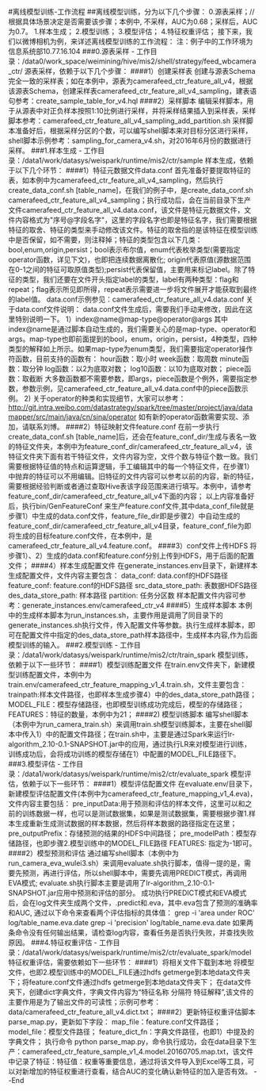 #离线模型训练-工作流程
##离线模型训练，分为以下几个步骤： 0.源表采样；//根据具体场景决定是否需要该步骤；本例中, 不采样，AUC为0.68；采样后，AUC为0.7。 1.样本生成； 2.模型训练； 3.模型评估； 4.特征权重评估；
接下来，我们以微博相机为例，来详述离线模型训练的工作流程：
注：例子中的工作环境为信息系统部10.77.16.104
###0.源表采样 - 工作目录：/data0/work_space/weimining/hive/mis2/shell/strategy/feed_wbcamera_ctr/ 源表采样，依赖于以下几个步骤： ####1）创建采样表 创建与源表Schema完全一致的采样表；如在本例中，源表为camerafeed_ctr_feature_all_v4，根据该源表Schema，创建采样表camerafeed_ctr_feature_all_v4_sampling，建表语句参考：create_sample_table_for_v4.hql
####2）采样脚本 编辑采样脚本，用于从源表中对正负样本按照1:10比例进行采样，并将采样结果插入到采样表，采样脚本参考：camerafeed_ctr_feature_all_v4_sampling_add_partition.sh
采样脚本准备好后，根据采样分区的个数，可以编写shell脚本来对目标分区进行采样，shell脚本示例参考：sampling_for_camera_v4.sh，对2016年6月份的数据进行采样。
###1.样本生成 - 工作目录：/data1/work/datasys/weispark/runtime/mis2/ctr/sample 样本生成，依赖于以下几个环节： ####1）特征元数据文件data.conf 首先准备好要提取特征的表，如本例中为camerafeed_ctr_feature_all_v4_sampling，然后执行create_data_conf.sh [table_name]，在我们的例子中，是create_data_conf.sh camerafeed_ctr_feature_all_v4_sampling；执行成功后，会在当前目录下生产文件camerafeed_ctr_feature_all_v4.data.conf，该文件是特征元数据文件，文件内容格式为"序号@字段名字"，这里的字段名字也即是特征名字，我们需要根据特征的取舍、特征的类型来手动修改该文件。特征的取舍指的是该特征在模型训练中是否保留，如不需要，则注释掉；特征的类型包含以下几类：bool,enum,origin,persist；bool表示布尔值，enum代表枚举类型(需要指定operator函数，详见下文)，也即把连续数据离散化; origin代表原值(源数据范围在0-1之间的特征可取原值类型);persist代表保留值，主要用来标记label。除了特征的类型，我们还要在文件开头指定label的类型，label有两种类型：flag和repeat；flag表示所见即所得，repeat表示需要进一步将文件展开才能获取到最终的label值。 data.conf示例参见：camerafeed_ctr_feature_all_v4.data.conf
关于data.conf文件说明： data.conf文件生成后，需要我们手动来修改，因此在这里特别说明一下。 1）index@name@map-type@operator@args 其中index@name是通过脚本自动生成的，我们需要关心的是map-type、operator和args。map-type也即前面提到的bool，enum，origin，persist，4种类型，四种类型的解释如上所示。如果map-type为enum类型，我们需要指定operator操作符函数，目前支持的函数有：
hour函数：取小时
week函数：取周数
minute函数：取分钟
log函数：以2为底取对数；
log10函数：以10为底取对数；
piece函数：取截断 大多数函数都不需要参数，即args，piece函数是个例外，需要指定参数，参数示例，见camerafeed_ctr_feature_all_v4.data.conf中的piece函数示例。 2) 关于operator的种类和实现细节，大家可以参考： http://git.intra.weibo.com/datastrategy/spark/tree/master/project/java/datamapper/src/main/java/cn/sina/operator 如有新的operator函数需要实现、添加，请联系刘博。
####2）特征映射文件feature.conf 在前一步执行create_data_conf.sh [table_name]后，还会在feature_conf_dir/生成与表名一致的特征文件夹，本例中为feature_conf_dir/camerafeed_ctr_feature_all_v4，该特征文件夹下面有若干特征文件，文件内容为空，文件个数与特征个数一致。我们需要根据特征值的特点和运算逻辑，手工编辑其中的每一个特征文件，在步骤1）中抛弃的特征可以不用编辑。旧特征的文件内容可以参考以前的内容，新的特征，需要根据经验判断或者通过查取Hive表该字段范围来进行填写。本例中，请参考feature_conf_dir/camerafeed_ctr_feature_all_v4下面的内容； 以上内容准备好后，执行bin/GenFeatureConf 来生产feature.conf文件,其中data_conf_file就是步骤1）中生成的data.conf文件，feature_file_dir即是步骤2）中自动生成的feature_conf_dir/camerafeed_ctr_feature_all_v4目录，feature_conf_file为即将生成的目标feature.conf文件，在本例中，是camerafeed_ctr_feature_all_v4.feature.conf。
####3）conf文件上传HDFS 将步骤1）、2）生成的data.conf和feature.conf分别上传到HDFS，用于后面的配置文件；
####4）样本生成配置文件 在generate_instances.env目录下，新建样本生成配置文件，文件内容主要包含： data_conf: data.conf的HDFS路径 feature_conf: feature.conf的HDFS路径 src_data_store_path: 表数据HDFS路径 des_data_store_path: 样本路径 partition: 任务分区数
样本配置文件内容可参考：generate_instances.env/camerafeed_ctr_v4
####5）生成样本脚本 本例中的生成样本脚本为run_instances.sh，主要作用是调用了同目录下的generate_instances.sh执行文件，传入配置文件等参数。执行生成样本脚本，即可在配置文件中指定的des_data_store_path样本路径中，生成样本内容,作为后面模型训练的输入。
###2.模型训练 - 工作目录：/data1/work/datasys/weispark/runtime/mis2/ctr/train_spark 模型训练，依赖于以下一些环节： ####1）模型训练配置文件 在train.env文件夹下，新建模型训练配置文件，本例中为train.env/camerafeed_ctr_feature_mapping_v1_4.train.sh，文件主要包含： trainpath:样本文件路径，也即样本生成步骤4）中的des_data_store_path路径； MODEL_FILE：模型存储路径，也即模型训练成功完成后，模型的存储路径； FEATURES：特征的数量，本例中为21；
####2) 模型训练脚本 编写shell脚本（本例中为run_camera_train.sh）来调用train.sh模型训练脚本，主要在shell脚本中传入1）中的配置文件路径；在train.sh中，主要是通过Spark来运行lr-algorithm_2.10-0.1-SNAPSHOT.jar中的应用，通过执行LR来对模型进行训练，训练成功后，会将成功训练的模型存储在1）中配置的MODEL_FILE路径下。
###3.模型评估 - 工作目录：/data1/work/datasys/weispark/runtime/mis2/ctr/evaluate_spark 模型评估，依赖于以下一些环节： ####1）模型评估配置文件 在evaluate.env/目录下，新建模型评估配置文件(本例中为camerafeed_ctr_feature_mapping_v1_4.eva)，文件内容主要包括： pre_inputData:用于预测和评估的样本文件，这里可以和之前的训练数据一样，也可以是测试数据集，如果是测试数据集，需要根据步骤1.样本生成重新生成测试数据的样本数据，然后将样本数据的路径指定在这里； pre_outputPrefix：存储预测的结果的HDFS中间路径； pre_modelPath：模型存储路径，也即步骤2.模型训练中的MODEL_FILE路径 FEATURES: 指定为-1即可。
####2）模型预测和评估 通过编写shell脚本（本例中为run_camera_eva_wulei3.sh）来调用evaluate.sh执行脚本，值得一提的是，需要先预测，再进行评估，所以shell脚本中，需要先调用PREDICT模式，再调用EVA模式; evaluate.sh执行脚本主要是调用了lr-algorithm_2.10-0.1-SNAPSHOT.jar应用中预测和评估的部分。
成功执行PREDICT模式和EVA模式后，会在log文件夹生成两个文件，.predict和.eva，其中.eva包含了预测的准确率和AUC, 通过以下命令来查看两个评估指标的具体值： grep -i 'area under ROC' log/table_name.eva.date grep -i 'precision' log/table_name.eva.date 如果两条命令没有任何输出结果，请检查log内容，查看任务是否执行失败，并查找失败原因。
###4.特征权重评估 - 工作目录：/data1/work/datasys/weispark/runtime/mis2/ctr/evaluate_spark/model 特征权重评估，需要依赖如下一些环节： ####1）将相关文件下载到本地 将模型文件，也即2.模型训练中的MODEL_FILE通过hdfs getmerge到本地data文件夹下；将feature.conf文件通过hdfs getmerge到本地data文件夹下； 在data文件夹下，创建dict字典文件，字典文件内容为“特征名称 分隔符 特征解释”,该文件的主要作用是为了输出文件的可读性；示例可参考：data/camerafeed_ctr_feature_all_v4.dict.txt；
####2）更新特征权重评估脚本parse_map.py，更新如下字段： map_file：feature.conf文件路径； model_file：模型文件路径； feature_dict_fn：字典文件路径，也即1）中提及的字典文件； 执行命令 python parse_map.py，命令执行成功，会在data目录下生产：camerafeed_ctr_feature_sample_v1_4.model.20160705.map.txt，该文件中记录了特征：特征值：权重等重要信息，通过将该文件导入到Excel等工具，可以对新增加的特征权重进行查看，结合AUC的变化确认新特征的加入是否有效。
--End